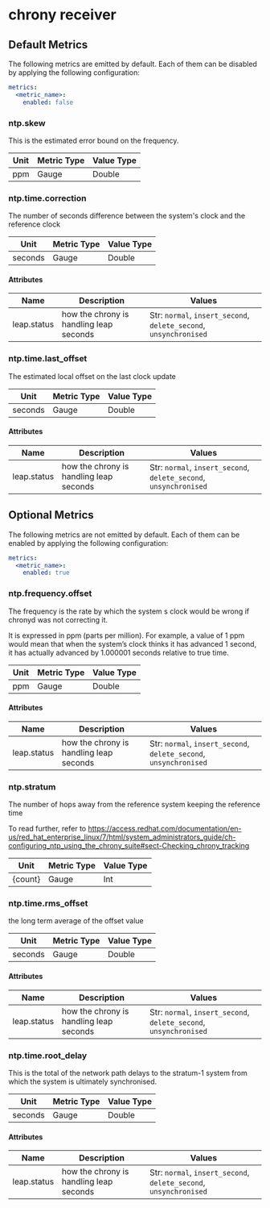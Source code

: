 [comment]: <> (Code generated by mdatagen. DO NOT EDIT.)

# chrony receiver

## Default Metrics

The following metrics are emitted by default. Each of them can be disabled by applying the following configuration:

```yaml
metrics:
  <metric_name>:
    enabled: false
```

### ntp.skew

This is the estimated error bound on the frequency.

| Unit | Metric Type | Value Type |
| ---- | ----------- | ---------- |
| ppm | Gauge | Double |

### ntp.time.correction

The number of seconds difference between the system's clock and the reference clock

| Unit | Metric Type | Value Type |
| ---- | ----------- | ---------- |
| seconds | Gauge | Double |

#### Attributes

| Name | Description | Values |
| ---- | ----------- | ------ |
| leap.status | how the chrony is handling leap seconds | Str: ``normal``, ``insert_second``, ``delete_second``, ``unsynchronised`` |

### ntp.time.last_offset

The estimated local offset on the last clock update

| Unit | Metric Type | Value Type |
| ---- | ----------- | ---------- |
| seconds | Gauge | Double |

#### Attributes

| Name | Description | Values |
| ---- | ----------- | ------ |
| leap.status | how the chrony is handling leap seconds | Str: ``normal``, ``insert_second``, ``delete_second``, ``unsynchronised`` |

## Optional Metrics

The following metrics are not emitted by default. Each of them can be enabled by applying the following configuration:

```yaml
metrics:
  <metric_name>:
    enabled: true
```

### ntp.frequency.offset

The frequency is the rate by which the system s clock would be wrong if chronyd was not correcting it.

It is expressed in ppm (parts per million). For example, a value of 1 ppm would mean that when the system’s clock thinks it has advanced 1 second, it has actually advanced by 1.000001 seconds relative to true time.

| Unit | Metric Type | Value Type |
| ---- | ----------- | ---------- |
| ppm | Gauge | Double |

#### Attributes

| Name | Description | Values |
| ---- | ----------- | ------ |
| leap.status | how the chrony is handling leap seconds | Str: ``normal``, ``insert_second``, ``delete_second``, ``unsynchronised`` |

### ntp.stratum

The number of hops away from the reference system keeping the reference time

To read further, refer to https://access.redhat.com/documentation/en-us/red_hat_enterprise_linux/7/html/system_administrators_guide/ch-configuring_ntp_using_the_chrony_suite#sect-Checking_chrony_tracking

| Unit | Metric Type | Value Type |
| ---- | ----------- | ---------- |
| {count} | Gauge | Int |

### ntp.time.rms_offset

the long term average of the offset value

| Unit | Metric Type | Value Type |
| ---- | ----------- | ---------- |
| seconds | Gauge | Double |

#### Attributes

| Name | Description | Values |
| ---- | ----------- | ------ |
| leap.status | how the chrony is handling leap seconds | Str: ``normal``, ``insert_second``, ``delete_second``, ``unsynchronised`` |

### ntp.time.root_delay

This is the total of the network path delays to the stratum-1 system from which the system is ultimately synchronised.

| Unit | Metric Type | Value Type |
| ---- | ----------- | ---------- |
| seconds | Gauge | Double |

#### Attributes

| Name | Description | Values |
| ---- | ----------- | ------ |
| leap.status | how the chrony is handling leap seconds | Str: ``normal``, ``insert_second``, ``delete_second``, ``unsynchronised`` |
